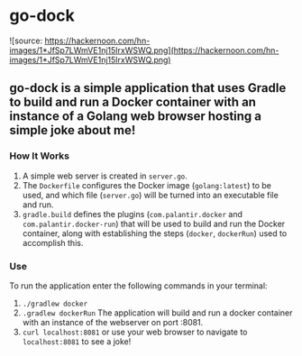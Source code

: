 # go-dock

![source: https://hackernoon.com/hn-images/1*JfSp7LWmVE1nj15IrxWSWQ.png](https://hackernoon.com/hn-images/1*JfSp7LWmVE1nj15IrxWSWQ.png)

## go-dock is a simple application that uses Gradle to build and run a Docker container with an instance of a Golang web browser hosting a simple joke about me!

### How It Works

1. A simple web server is created in `server.go`.
2. The `Dockerfile` configures the Docker image (`golang:latest`) to be used, and which file (`server.go`) will be turned into an executable file and run.
3. `gradle.build` defines the plugins (`com.palantir.docker` and `com.palantir.docker-run`) that will be used to build and run the Docker container, along with establishing the steps (`docker`, `dockerRun`) used to accomplish this.

### Use

To run the application enter the following commands in your terminal:

1. `./gradlew docker`
2. `.gradlew dockerRun`
   The application will build and run a docker container with an instance of the webserver on port :8081.
3. `curl localhost:8081` or use your web browser to navigate to `localhost:8081` to see a joke!
